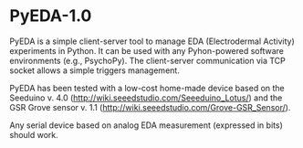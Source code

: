 # PyEDA-1.0

PyEDA is a simple client-server tool to manage EDA (Electrodermal Activity) experiments in Python.
It can be used with any Pyhon-powered software environments (e.g., PsychoPy).
The client-server communication via TCP socket allows a simple triggers management.

PyEDA has been tested with a low-cost home-made device based on the Seeduino v. 4.0 (http://wiki.seeedstudio.com/Seeeduino_Lotus/) and the GSR Grove sensor v. 1.1 (http://wiki.seeedstudio.com/Grove-GSR_Sensor/).

Any serial device based on analog EDA measurement (expressed in bits) should work.
